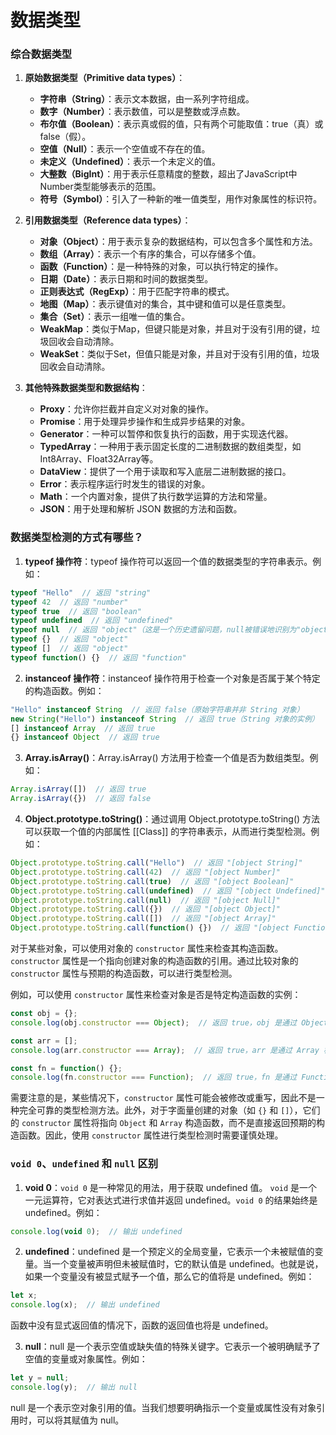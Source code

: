 # 数据类型

### 综合数据类型

1. **原始数据类型（Primitive data types）**：
   - **字符串（String）**：表示文本数据，由一系列字符组成。
   - **数字（Number）**：表示数值，可以是整数或浮点数。
   - **布尔值（Boolean）**：表示真或假的值，只有两个可能取值：true（真）或false（假）。
   - **空值（Null）**：表示一个空值或不存在的值。
   - **未定义（Undefined）**：表示一个未定义的值。
   - **大整数（BigInt）**：用于表示任意精度的整数，超出了JavaScript中Number类型能够表示的范围。
   - **符号（Symbol）**：引入了一种新的唯一值类型，用作对象属性的标识符。

2. **引用数据类型（Reference data types）**：
   - **对象（Object）**：用于表示复杂的数据结构，可以包含多个属性和方法。
   - **数组（Array）**：表示一个有序的集合，可以存储多个值。
   - **函数（Function）**：是一种特殊的对象，可以执行特定的操作。
   - **日期（Date）**：表示日期和时间的数据类型。
   - **正则表达式（RegExp）**：用于匹配字符串的模式。
   - **地图（Map）**：表示键值对的集合，其中键和值可以是任意类型。
   - **集合（Set）**：表示一组唯一值的集合。
   - **WeakMap**：类似于Map，但键只能是对象，并且对于没有引用的键，垃圾回收会自动清除。
   - **WeakSet**：类似于Set，但值只能是对象，并且对于没有引用的值，垃圾回收会自动清除。

3. **其他特殊数据类型和数据结构**：
   - **Proxy**：允许你拦截并自定义对对象的操作。
   - **Promise**：用于处理异步操作和生成异步结果的对象。
   - **Generator**：一种可以暂停和恢复执行的函数，用于实现迭代器。
   - **TypedArray**：一种用于表示固定长度的二进制数据的数组类型，如Int8Array、Float32Array等。
   - **DataView**：提供了一个用于读取和写入底层二进制数据的接口。
   - **Error**：表示程序运行时发生的错误的对象。
   - **Math**：一个内置对象，提供了执行数学运算的方法和常量。
   - **JSON**：用于处理和解析 JSON 数据的方法和函数。

### 数据类型检测的方式有哪些？

1. **typeof 操作符**：typeof 操作符可以返回一个值的数据类型的字符串表示。例如：

```javascript
typeof "Hello"  // 返回 "string"
typeof 42  // 返回 "number"
typeof true  // 返回 "boolean"
typeof undefined  // 返回 "undefined"
typeof null  // 返回 "object"（这是一个历史遗留问题，null被错误地识别为"object"）
typeof {}  // 返回 "object"
typeof []  // 返回 "object"
typeof function() {}  // 返回 "function"
```

2. **instanceof 操作符**：instanceof 操作符用于检查一个对象是否属于某个特定的构造函数。例如：

```javascript
"Hello" instanceof String  // 返回 false（原始字符串并非 String 对象）
new String("Hello") instanceof String  // 返回 true（String 对象的实例）
[] instanceof Array  // 返回 true
{} instanceof Object  // 返回 true
```

3. **Array.isArray()**：Array.isArray() 方法用于检查一个值是否为数组类型。例如：

```javascript
Array.isArray([])  // 返回 true
Array.isArray({})  // 返回 false
```

4. **Object.prototype.toString()**：通过调用 Object.prototype.toString() 方法可以获取一个值的内部属性 [[Class]] 的字符串表示，从而进行类型检测。例如：

```javascript
Object.prototype.toString.call("Hello")  // 返回 "[object String]"
Object.prototype.toString.call(42)  // 返回 "[object Number]"
Object.prototype.toString.call(true)  // 返回 "[object Boolean]"
Object.prototype.toString.call(undefined)  // 返回 "[object Undefined]"
Object.prototype.toString.call(null)  // 返回 "[object Null]"
Object.prototype.toString.call({})  // 返回 "[object Object]"
Object.prototype.toString.call([])  // 返回 "[object Array]"
Object.prototype.toString.call(function() {})  // 返回 "[object Function]"
```

对于某些对象，可以使用对象的 `constructor` 属性来检查其构造函数。 `constructor` 属性是一个指向创建对象的构造函数的引用。通过比较对象的 `constructor` 属性与预期的构造函数，可以进行类型检测。

例如，可以使用 `constructor` 属性来检查对象是否是特定构造函数的实例：

```javascript
const obj = {};
console.log(obj.constructor === Object);  // 返回 true，obj 是通过 Object 构造函数创建的

const arr = [];
console.log(arr.constructor === Array);  // 返回 true，arr 是通过 Array 构造函数创建的

const fn = function() {};
console.log(fn.constructor === Function);  // 返回 true，fn 是通过 Function 构造函数创建的
```

需要注意的是，某些情况下，`constructor` 属性可能会被修改或重写，因此不是一种完全可靠的类型检测方法。此外，对于字面量创建的对象（如 `{}` 和 `[]`），它们的 `constructor` 属性将指向 `Object` 和 `Array` 构造函数，而不是直接返回预期的构造函数。因此，使用 `constructor` 属性进行类型检测时需要谨慎处理。

### `void 0`、`undefined` 和 `null` 区别

1. **void 0**：`void 0` 是一种常见的用法，用于获取 undefined 值。 `void` 是一个一元运算符，它对表达式进行求值并返回 undefined。`void 0` 的结果始终是 undefined。例如：

```javascript
console.log(void 0);  // 输出 undefined
```

2. **undefined**：undefined 是一个预定义的全局变量，它表示一个未被赋值的变量。当一个变量被声明但未被赋值时，它的默认值是 undefined。也就是说，如果一个变量没有被显式赋予一个值，那么它的值将是 undefined。例如：

```javascript
let x;
console.log(x);  // 输出 undefined
```

函数中没有显式返回值的情况下，函数的返回值也将是 undefined。

3. **null**：null 是一个表示空值或缺失值的特殊关键字。它表示一个被明确赋予了空值的变量或对象属性。例如：

```javascript
let y = null;
console.log(y);  // 输出 null
```

null 是一个表示空对象引用的值。当我们想要明确指示一个变量或属性没有对象引用时，可以将其赋值为 null。

